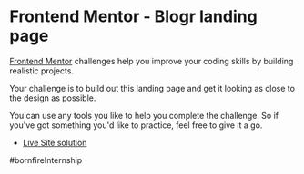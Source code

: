 # Frontend Mentor - Blogr landing page
[Frontend Mentor](https://www.frontendmentor.io) challenges help you improve your coding skills by building realistic projects.

Your challenge is to build out this landing page and get it looking as close to the design as possible.

You can use any tools you like to help you complete the challenge. So if you've got something you'd like to practice, feel free to give it a go.

- [Live Site solution](https://pages.github.com/](https://sandesh4141.github.io/blogr-landing-page/)https://sandesh4141.github.io/blogr-landing-page/)

#bornfireInternship
